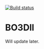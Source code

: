 [![Build status](https://ci.appveyor.com/api/projects/status/8p5eeeu8oesr4dd3?svg=true)](https://ci.appveyor.com/project/e7ite/bo3dll)

# BO3Dll
Will update later.